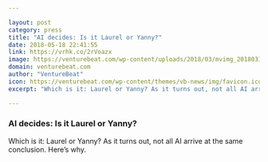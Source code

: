 ```yaml
---

layout: post
category: press
title: "AI decides: Is it Laurel or Yanny?"
date: 2018-05-18 22:41:55
link: https://vrhk.co/2rVoazx
image: https://venturebeat.com/wp-content/uploads/2018/03/mvimg_20180316_123236.jpg?fit=1200%2C900&strip=all
domain: venturebeat.com
author: "VentureBeat"
icon: https://venturebeat.com/wp-content/themes/vb-news/img/favicon.ico
excerpt: "Which is it: Laurel or Yanny? As it turns out, not all AI arrive at the same conclusion. Here’s why."

---
```


### AI decides: Is it Laurel or Yanny?

Which is it: Laurel or Yanny? As it turns out, not all AI arrive at the same conclusion. Here’s why.
